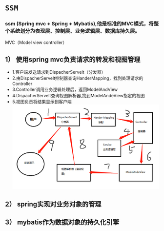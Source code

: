 # `SSM`
### ssm (Spring mvc + Spring + Mybatis),他是标准的MVC模式，将整个系统划分为表现层、控制层、业务逻辑层、数据库持久层。
MVC（Model view controller）
##   1） 使用spring mvc负责请求的转发和视图管理
- 1.客户端发送请求到DispacherServelt（分发器）
- 2.由DispacherServelt控制器查询HanderMapping，找到处理请求的Controller
- 3.Controller调用业务逻辑处理后，返回ModelAndView
- 4.DispacherServelt查询视图解析器,找到ModelAndeView指定的视图
- 5.视图负责将结果显示到客户端
   ![text](https://github.com/Jumpword/ssm_template/blob/master/Photoes/1.png)
##  2） spring实现对业务对象的管理
##  3） mybatis作为数据对象的持久化引擎
